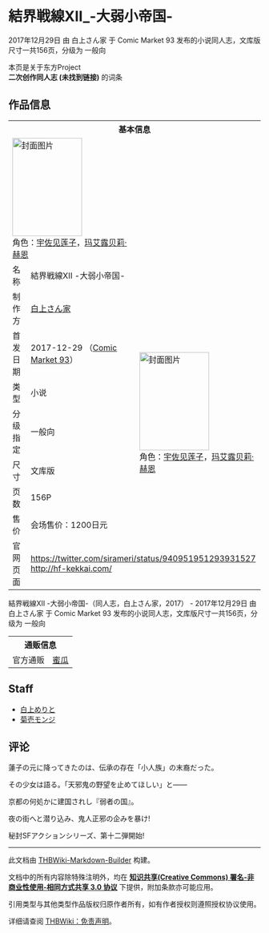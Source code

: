 # 結界戦線Ⅻ_-大弱小帝国-

<!-- source html: G:\repos\THBWiki-Markdown-Builder\THBWikiMarkdown\Temp\main\5\5e\ns0%3A%E7%B5%90%E7%95%8C%E6%88%A6%E7%B7%9A%E2%85%AB_-%E5%A4%A7%E5%BC%B1%E5%B0%8F%E5%B8%9D%E5%9B%BD-.html -->

2017年12月29日 由 白上さん家 于 Comic Market 93 发布的小说同人志，文库版尺寸一共156页，分级为 一般向

本页是关于东方Project  
 **二次创作同人志 (未找到链接)** 的词条
## 作品信息

<table><tbody><tr><th colspan="3">基本信息</th></tr><tr><td class="cover-artwork-mobile" colspan="2"><a href="./文件-結界戦線Ⅻ_-大弱小帝国-封面.jpg.md" class="image" title="封面图片"><img alt="封面图片" src="https://upload.thwiki.cc/thumb/0/06/%E7%B5%90%E7%95%8C%E6%88%A6%E7%B7%9A%E2%85%AB_-%E5%A4%A7%E5%BC%B1%E5%B0%8F%E5%B8%9D%E5%9B%BD-%E5%B0%81%E9%9D%A2.jpg/139px-%E7%B5%90%E7%95%8C%E6%88%A6%E7%B7%9A%E2%85%AB_-%E5%A4%A7%E5%BC%B1%E5%B0%8F%E5%B8%9D%E5%9B%BD-%E5%B0%81%E9%9D%A2.jpg" decoding="async" loading="lazy" width="139" height="196" srcset="https://upload.thwiki.cc/thumb/0/06/%E7%B5%90%E7%95%8C%E6%88%A6%E7%B7%9A%E2%85%AB_-%E5%A4%A7%E5%BC%B1%E5%B0%8F%E5%B8%9D%E5%9B%BD-%E5%B0%81%E9%9D%A2.jpg/208px-%E7%B5%90%E7%95%8C%E6%88%A6%E7%B7%9A%E2%85%AB_-%E5%A4%A7%E5%BC%B1%E5%B0%8F%E5%B8%9D%E5%9B%BD-%E5%B0%81%E9%9D%A2.jpg 1.5x, https://upload.thwiki.cc/thumb/0/06/%E7%B5%90%E7%95%8C%E6%88%A6%E7%B7%9A%E2%85%AB_-%E5%A4%A7%E5%BC%B1%E5%B0%8F%E5%B8%9D%E5%9B%BD-%E5%B0%81%E9%9D%A2.jpg/278px-%E7%B5%90%E7%95%8C%E6%88%A6%E7%B7%9A%E2%85%AB_-%E5%A4%A7%E5%BC%B1%E5%B0%8F%E5%B8%9D%E5%9B%BD-%E5%B0%81%E9%9D%A2.jpg 2x" data-file-width="440" data-file-height="620"></a><div class="cover-char">角色：<a href="./宇佐见莲子.md" title="宇佐见莲子">宇佐见莲子</a>，<a href="./玛艾露贝莉·赫恩.md" title="玛艾露贝莉·赫恩">玛艾露贝莉·赫恩</a></div></td>
</tr><tr><td class="label">名称</td><td colspan="2"> 結界戦線Ⅻ -大弱小帝国- </td></tr><tr><td class="label">制作方</td><td><a href="./白上さん家.md" title="白上さん家">白上さん家</a></td><td class="cover-artwork" rowspan="7" style="min-width:196px;"><a href="./文件-結界戦線Ⅻ_-大弱小帝国-封面.jpg.md" class="image" title="封面图片"><img alt="封面图片" src="https://upload.thwiki.cc/thumb/0/06/%E7%B5%90%E7%95%8C%E6%88%A6%E7%B7%9A%E2%85%AB_-%E5%A4%A7%E5%BC%B1%E5%B0%8F%E5%B8%9D%E5%9B%BD-%E5%B0%81%E9%9D%A2.jpg/139px-%E7%B5%90%E7%95%8C%E6%88%A6%E7%B7%9A%E2%85%AB_-%E5%A4%A7%E5%BC%B1%E5%B0%8F%E5%B8%9D%E5%9B%BD-%E5%B0%81%E9%9D%A2.jpg" decoding="async" loading="lazy" width="139" height="196" srcset="https://upload.thwiki.cc/thumb/0/06/%E7%B5%90%E7%95%8C%E6%88%A6%E7%B7%9A%E2%85%AB_-%E5%A4%A7%E5%BC%B1%E5%B0%8F%E5%B8%9D%E5%9B%BD-%E5%B0%81%E9%9D%A2.jpg/208px-%E7%B5%90%E7%95%8C%E6%88%A6%E7%B7%9A%E2%85%AB_-%E5%A4%A7%E5%BC%B1%E5%B0%8F%E5%B8%9D%E5%9B%BD-%E5%B0%81%E9%9D%A2.jpg 1.5x, https://upload.thwiki.cc/thumb/0/06/%E7%B5%90%E7%95%8C%E6%88%A6%E7%B7%9A%E2%85%AB_-%E5%A4%A7%E5%BC%B1%E5%B0%8F%E5%B8%9D%E5%9B%BD-%E5%B0%81%E9%9D%A2.jpg/278px-%E7%B5%90%E7%95%8C%E6%88%A6%E7%B7%9A%E2%85%AB_-%E5%A4%A7%E5%BC%B1%E5%B0%8F%E5%B8%9D%E5%9B%BD-%E5%B0%81%E9%9D%A2.jpg 2x" data-file-width="440" data-file-height="620"></a><div class="cover-char">角色：<a href="./宇佐见莲子.md" title="宇佐见莲子">宇佐见莲子</a>，<a href="./玛艾露贝莉·赫恩.md" title="玛艾露贝莉·赫恩">玛艾露贝莉·赫恩</a></div></td>
</tr><tr><td class="label">首发日期</td><td>2017-12-29&#160;（<a href="/展会作品列表?e=Comic+Market%2393">Comic Market 93</a>）</td></tr><tr><td class="label">类型</td><td>小说</td></tr><tr><td class="label">分级指定</td><td>一般向</td></tr><tr><td class="label">尺寸</td><td>文库版</td></tr><tr><td class="label">页数</td><td>156P</td></tr><tr><td class="label">售价</td><td>会场售价：1200日元</td></tr>
<tr><td class="label">官网页面</td><td colspan="2"><a rel="nofollow" class="external free" href="https://twitter.com/sirameri/status/940951951293931527">https://twitter.com/sirameri/status/940951951293931527</a><br><a rel="nofollow" class="external free" href="http://hf-kekkai.com/">http://hf-kekkai.com/</a></td></tr></tbody></table>

結界戦線Ⅻ -大弱小帝国-（同人志，白上さん家，2017） - 2017年12月29日 由 白上さん家 于 Comic Market 93 发布的小说同人志，文库版尺寸一共156页，分级为 一般向

<table><tbody><tr><th colspan="3">通贩信息</th></tr><tr><td class="label">官方通贩</td><td colspan="2"><a rel="nofollow" class="external text" href="https://www.melonbooks.co.jp/detail/detail.php?product_id=321459">蜜瓜</a></td></tr></tbody></table>


## Staff
- [白上めりと](./白上めりと.md)
- [菊壱モンジ](./菊壱モンジ.md)

## 评论
  
蓮子の元に降ってきたのは、伝承の存在「小人族」の末裔だった。  

その少女は語る。「天邪鬼の野望を止めてほしい」と――  

京都の何処かに建国されし『弱者の国』。  

夜の街へと潜り込み、鬼人正邪の企みを暴け!  

秘封SFアクションシリーズ、第十二弾開始!
  





---

此文档由 [THBWiki-Markdown-Builder](https://github.com/Delsin-Yu/THBWiki-Markdown-Builder) 构建。

文档中的所有内容除特殊注明外，均在 [**知识共享(Creative Commons) 署名-非商业性使用-相同方式共享 3.0 协议**](https://creativecommons.org/licenses/by-sa/3.0/deed.zh-hans) 下提供，附加条款亦可能应用。

引用类型与其他类型作品版权归原作者所有，如有作者授权则遵照授权协议使用。

详细请查阅 [THBWiki：免责声明](https://thbwiki.cc/THBWiki:%E5%85%8D%E8%B4%A3%E5%A3%B0%E6%98%8E)。

